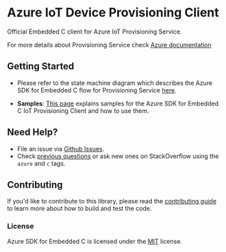 # Azure IoT Device Provisioning Client

Official Embedded C client for Azure IoT Provisioning Service.

For more details about Provisioning Service check [Azure documentation](https://docs.microsoft.com/azure/iot-dps/)

## Getting Started

- Please refer to the state machine diagram which describes the Azure SDK for Embedded C flow for Provisioning Service [here](https://github.com/Azure/azure-sdk-for-c/blob/master/sdk/docs/iot/mqtt_state_machine.md#device-provisioning-service). 

- **Samples**: [This page](https://github.com/Azure/azure-sdk-for-c/tree/master/sdk/samples/iot/provisioning/) explains samples for the Azure SDK for Embedded C IoT Provisioning Client and how to use them.

## Need Help?

* File an issue via [Github Issues](https://github.com/Azure/azure-sdk-for-c/issues/new/choose).
* Check [previous questions](https://stackoverflow.com/questions/tagged/azure+c) or ask new ones on StackOverflow using
  the `azure` and `c` tags.

## Contributing

If you'd like to contribute to this library, please read the [contributing guide][azure_sdk_for_c_contributing] to learn more about how to build and test the code.

### License

Azure SDK for Embedded C is licensed under the [MIT][azure_sdk_for_c_license] license.

<!-- LINKS -->
[azure_sdk_for_c_contributing]: https://github.com/Azure/azure-sdk-for-c/blob/master/CONTRIBUTING.md
[azure_sdk_for_c_license]: https://github.com/Azure/azure-sdk-for-c/blob/master/LICENSE